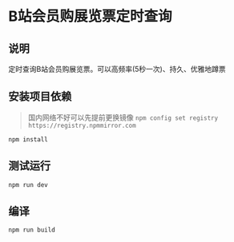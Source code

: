 # B站会员购展览票定时查询
## 说明
定时查询B站会员购展览票。可以高频率(5秒一次)、持久、优雅地蹲票
## 安装项目依赖
> 国内网络不好可以先提前更换镜像 `npm config set registry https://registry.npmmirror.com`

`npm install`
## 测试运行
`npm run dev`
## 编译
`npm run build`